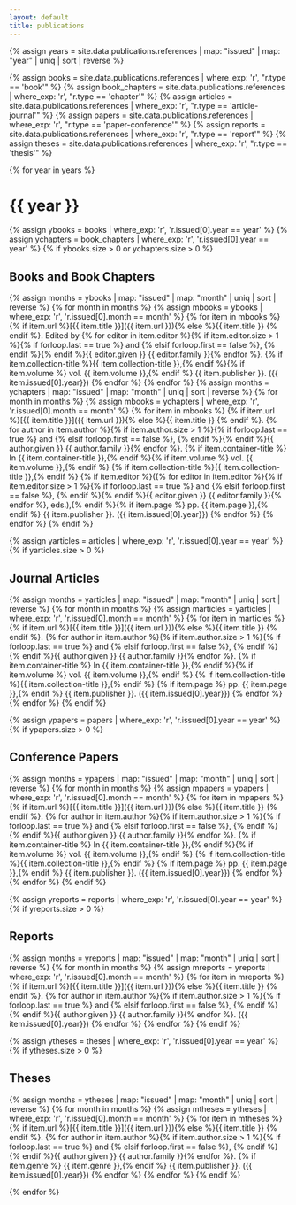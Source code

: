 ```yaml
---
layout: default
title: publications
---
```


{% assign years = site.data.publications.references
  | map: "issued"
  | map: "year"
  | uniq | sort | reverse %}

{% assign books = site.data.publications.references
  | where_exp: 'r', "r.type == 'book'" %}
{% assign book_chapters = site.data.publications.references
  | where_exp: 'r', "r.type == 'chapter'" %}
{% assign articles = site.data.publications.references
  | where_exp: 'r', "r.type == 'article-journal'" %}
{% assign papers = site.data.publications.references
  | where_exp: 'r', "r.type == 'paper-conference'" %}
{% assign reports = site.data.publications.references
  | where_exp: 'r', "r.type == 'report'" %}
{% assign theses = site.data.publications.references
  | where_exp: 'r', "r.type == 'thesis'" %}

{% for year in years %}

# {{ year }}

{% assign ybooks = books
  | where_exp: 'r', 'r.issued[0].year == year' %}
{% assign ychapters = book_chapters
  | where_exp: 'r', 'r.issued[0].year == year' %}
{% if ybooks.size > 0 or ychapters.size > 0 %}
## Books and Book Chapters
{% assign months = ybooks
  | map: "issued"
  | map: "month"
  | uniq | sort | reverse %}
{% for month in months %}
{% assign mbooks = ybooks
  | where_exp: 'r', 'r.issued[0].month == month' %}
{% for item in mbooks %}
{% if item.url %}[{{ item.title }}]({{ item.url }}){% else %}{{ item.title }} {% endif %}. Edited by {% for editor in item.editor %}{% if item.editor.size > 1 %}{% if forloop.last == true %} and {% elsif forloop.first == false %}, {% endif %}{% endif %}{{ editor.given }} {{ editor.family }}{% endfor %}. {% if item.collection-title %}{{ item.collection-title }},{% endif %}{% if item.volume %} vol. {{ item.volume }},{% endif %} {{ item.publisher }}. ({{ item.issued[0].year}})
{% endfor %}
{% endfor %}
{% assign months = ychapters
  | map: "issued"
  | map: "month"
  | uniq | sort | reverse %}
{% for month in months %}
{% assign mbooks = ychapters
  | where_exp: 'r', 'r.issued[0].month == month' %}
{% for item in mbooks %}
{% if item.url %}[{{ item.title }}]({{ item.url }}){% else %}{{ item.title }} {% endif %}. {% for author in item.author %}{% if item.author.size > 1 %}{% if forloop.last == true %} and {% elsif forloop.first == false %}, {% endif %}{% endif %}{{ author.given }} {{ author.family }}{% endfor %}. {% if item.container-title %} In {{ item.container-title }},{% endif %}{% if item.volume %} vol. {{ item.volume }},{% endif %} {% if item.collection-title %}{{ item.collection-title }},{% endif %} {% if item.editor %}({% for editor in item.editor %}{% if item.editor.size > 1 %}{% if forloop.last == true %} and {% elsif forloop.first == false %}, {% endif %}{% endif %}{{ editor.given }} {{ editor.family }}{% endfor %}, eds.),{% endif %}{% if item.page %} pp. {{ item.page }},{% endif %} {{ item.publisher }}. ({{ item.issued[0].year}})
{% endfor %}
{% endfor %}
{% endif %}

{% assign yarticles = articles
  | where_exp: 'r', 'r.issued[0].year == year' %}
{% if yarticles.size > 0 %}
## Journal Articles
{% assign months = yarticles
  | map: "issued"
  | map: "month"
  | uniq | sort | reverse %}
{% for month in months %}
{% assign marticles = yarticles
  | where_exp: 'r', 'r.issued[0].month == month' %}
{% for item in marticles %}
{% if item.url %}[{{ item.title }}]({{ item.url }}){% else %}{{ item.title }} {% endif %}. {% for author in item.author %}{% if item.author.size > 1 %}{% if forloop.last == true %} and {% elsif forloop.first == false %}, {% endif %}{% endif %}{{ author.given }} {{ author.family }}{% endfor %}. {% if item.container-title %} In {{ item.container-title }},{% endif %}{% if item.volume %} vol. {{ item.volume }},{% endif %} {% if item.collection-title %}{{ item.collection-title }},{% endif %} {% if item.page %} pp. {{ item.page }},{% endif %} {{ item.publisher }}. ({{ item.issued[0].year}})
{% endfor %}
{% endfor %}
{% endif %}

{% assign ypapers = papers
  | where_exp: 'r', 'r.issued[0].year == year' %}
{% if ypapers.size > 0 %}
## Conference Papers
{% assign months = ypapers
  | map: "issued"
  | map: "month"
  | uniq | sort | reverse %}
{% for month in months %}
{% assign mpapers = ypapers
  | where_exp: 'r', 'r.issued[0].month == month' %}
{% for item in mpapers %}
{% if item.url %}[{{ item.title }}]({{ item.url }}){% else %}{{ item.title }} {% endif %}. {% for author in item.author %}{% if item.author.size > 1 %}{% if forloop.last == true %} and {% elsif forloop.first == false %}, {% endif %}{% endif %}{{ author.given }} {{ author.family }}{% endfor %}. {% if item.container-title %} In {{ item.container-title }},{% endif %}{% if item.volume %} vol. {{ item.volume }},{% endif %} {% if item.collection-title %}{{ item.collection-title }},{% endif %} {% if item.page %} pp. {{ item.page }},{% endif %} {{ item.publisher }}. ({{ item.issued[0].year}})
{% endfor %}
{% endfor %}
{% endif %}

{% assign yreports = reports
  | where_exp: 'r', 'r.issued[0].year == year' %}
{% if yreports.size > 0 %}
## Reports
{% assign months = yreports
  | map: "issued"
  | map: "month"
  | uniq | sort | reverse %}
{% for month in months %}
{% assign mreports = yreports
  | where_exp: 'r', 'r.issued[0].month == month' %}
{% for item in mreports %}
{% if item.url %}[{{ item.title }}]({{ item.url }}){% else %}{{ item.title }} {% endif %}. {% for author in item.author %}{% if item.author.size > 1 %}{% if forloop.last == true %} and {% elsif forloop.first == false %}, {% endif %}{% endif %}{{ author.given }} {{ author.family }}{% endfor %}. ({{ item.issued[0].year}})
{% endfor %}
{% endfor %}
{% endif %}

{% assign ytheses = theses
  | where_exp: 'r', 'r.issued[0].year == year' %}
{% if ytheses.size > 0 %}
## Theses
{% assign months = ytheses
  | map: "issued"
  | map: "month"
  | uniq | sort | reverse %}
{% for month in months %}
{% assign mtheses = ytheses
  | where_exp: 'r', 'r.issued[0].month == month' %}
{% for item in mtheses %}
{% if item.url %}[{{ item.title }}]({{ item.url }}){% else %}{{ item.title }} {% endif %}. {% for author in item.author %}{% if item.author.size > 1 %}{% if forloop.last == true %} and {% elsif forloop.first == false %}, {% endif %}{% endif %}{{ author.given }} {{ author.family }}{% endfor %}. {% if item.genre %} {{ item.genre }},{% endif %} {{ item.publisher }}. ({{ item.issued[0].year}})
{% endfor %}
{% endfor %}
{% endif %}

{% endfor %}
